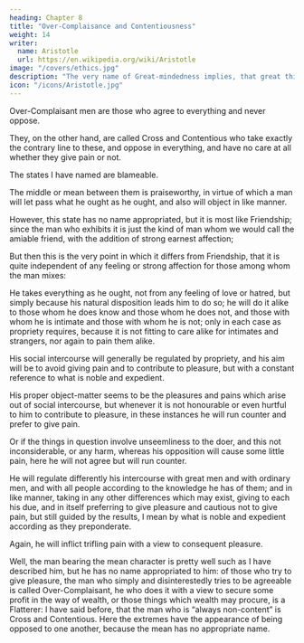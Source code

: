 ```yaml
---
heading: Chapter 8
title: "Over-Complaisance and Contentiousness"
weight: 14
writer:
  name: Aristotle
  url: https://en.wikipedia.org/wiki/Aristotle
image: "/covers/ethics.jpg"
description: "The very name of Great-mindedness implies, that great things are its object-matter"
icon: "/icons/Aristotle.jpg"
---
```



<!-- Next, as regards social intercourse and interchange of words and acts, some men are thought to be  -->

Over-Complaisant men are those who agree to everything and never oppose.


<!-- with a view solely to giving pleasure, 

, but think their line is to give no pain to those they are thrown amongst:  -->

They, on the other hand, are called Cross and Contentious who take exactly the contrary line to these, and oppose in everything, and have no care at all whether they give pain or not.

The states I have named are blameable. 

The middle or mean between them is praiseworthy, in virtue of which a man will let pass what he ought as he ought, and also will object in like manner. 

However, this state has no name appropriated, but it is most like Friendship; since the man who exhibits it is just the kind of man whom we would call the amiable friend, with the addition of strong earnest affection; 

But then this is the very point in which it differs from Friendship, that it is quite independent of any feeling or strong affection for those among whom the man mixes: 

He takes everything as he ought, not from any feeling of love or hatred, but simply because his natural disposition leads him to do so; he will do it alike to those whom he does know and those whom he does not, and those with whom he is intimate and those with whom he is not; only in each case as propriety requires, because it is not fitting to care alike for intimates and strangers, nor again to pain them alike.

His social intercourse will generally be regulated by propriety, and his aim will be to avoid giving pain and to contribute to pleasure, but with a constant reference to what is noble and expedient.

His proper object-matter seems to be the pleasures and pains which arise out of social intercourse, but whenever it is not honourable or even hurtful to him to contribute to pleasure, in these instances he will run counter and prefer to give pain.

Or if the things in question involve unseemliness to the doer, and this not inconsiderable, or any harm, whereas his opposition will cause some little pain, here he will not agree but will run counter.

He will regulate differently his intercourse with great men and with ordinary men, and with all people according to the knowledge he has of them; and in like manner, taking in any other differences which may exist, giving to each his due, and in itself preferring to give pleasure and cautious not to give pain, but still guided by the results, I mean by what is noble and expedient according as they preponderate.

Again, he will inflict trifling pain with a view to consequent pleasure.

Well, the man bearing the mean character is pretty well such as I have described him, but he has no name appropriated to him: of those who try to give pleasure, the man who simply and disinterestedly tries to be agreeable is called Over-Complaisant, he who does it with a view to secure some profit in the way of wealth, or those things which wealth may procure, is a Flatterer: I have said before, that the man who is “always non-content” is Cross and Contentious. Here the extremes have the appearance of being opposed to one another, because the mean has no appropriate name.

